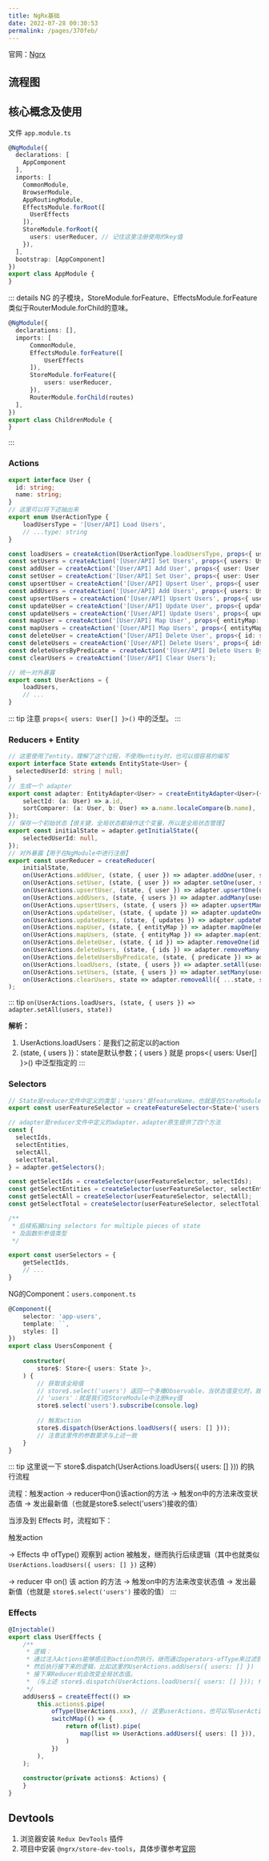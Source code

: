 ```yaml
---
title: NgRx基础
date: 2022-07-28 00:30:53
permalink: /pages/370feb/
---
```


官网：[Ngrx](https://ngrx.io/guide/store)


## 流程图


## 核心概念及使用
文件 `app.module.ts`
```typescript
@NgModule({
  declarations: [
    AppComponent
  ],
  imports: [
    CommonModule,
    BrowserModule,
    AppRoutingModule,
    EffectsModule.forRoot([
      UserEffects
    ]),
    StoreModule.forRoot({
      users: userReducer, // 记住这里注册使用的key值
    }),
  ],
  bootstrap: [AppComponent]
})
export class AppModule {
}
```

::: details
NG 的子模块，StoreModule.forFeature、EffectsModule.forFeature 类似于RouterModule.forChild的意味。

```typescript
@NgModule({
  declarations: [],
  imports: [
      CommonModule,
      EffectsModule.forFeature([
          UserEffects
      ]),
      StoreModule.forFeature({
          users: userReducer,
      }), 
      RouterModule.forChild(routes)
  ],
})
export class ChildrenModule {
}
```
:::


### Actions
```typescript
export interface User {
  id: string;
  name: string;
}
// 这里可以将下述抽出来
export enum UserActionType {
    loadUsersType = '[User/API] Load Users',
    // ...type: string
}

const loadUsers = createAction(UserActionType.loadUsersType, props<{ users: User[] }>());
const setUsers = createAction('[User/API] Set Users', props<{ users: User[] }>());
const addUser = createAction('[User/API] Add User', props<{ user: User }>());
const setUser = createAction('[User/API] Set User', props<{ user: User }>());
const upsertUser = createAction('[User/API] Upsert User', props<{ user: User }>());
const addUsers = createAction('[User/API] Add Users', props<{ users: User[] }>());
const upsertUsers = createAction('[User/API] Upsert Users', props<{ users: User[] }>());
const updateUser = createAction('[User/API] Update User', props<{ update: Update<User> }>());
const updateUsers = createAction('[User/API] Update Users', props<{ updates: Update<User>[] }>());
const mapUser = createAction('[User/API] Map User', props<{ entityMap: EntityMapOne<User> }>());
const mapUsers = createAction('[User/API] Map Users', props<{ entityMap: EntityMap<User> }>());
const deleteUser = createAction('[User/API] Delete User', props<{ id: string }>());
const deleteUsers = createAction('[User/API] Delete Users', props<{ ids: string[] }>());
const deleteUsersByPredicate = createAction('[User/API] Delete Users By Predicate', props<{ predicate: Predicate<User> }>());
const clearUsers = createAction('[User/API] Clear Users');

// 统一对外暴露
export const UserActions = {
    loadUsers,
    // ... 
}
```

::: tip
注意 `props<{ users: User[] }>()` 中的泛型。
:::


### Reducers + Entity
```typescript
// 这里使用了entity，理解了这个过程，不使用entity时，也可以很容易的编写
export interface State extends EntityState<User> {
  selectedUserId: string | null;
}
// 生成一个 adapter
export const adapter: EntityAdapter<User> = createEntityAdapter<User>({
    selectId: (a: User) => a.id,
    sortComparer: (a: User, b: User) => a.name.localeCompare(b.name),
});
// 保存一个初始状态【很关键，全局状态都操作这个变量，所以是全局状态管理】
export const initialState = adapter.getInitialState({
    selectedUserId: null,
});
// 对外暴露【用于在NgModule中进行注册】
export const userReducer = createReducer(
    initialState,
    on(UserActions.addUser, (state, { user }) => adapter.addOne(user, state)),
    on(UserActions.setUser, (state, { user }) => adapter.setOne(user, state)),
    on(UserActions.upsertUser, (state, { user }) => adapter.upsertOne(user, state)),
    on(UserActions.addUsers, (state, { users }) => adapter.addMany(users, state)),
    on(UserActions.upsertUsers, (state, { users }) => adapter.upsertMany(users, state)),
    on(UserActions.updateUser, (state, { update }) => adapter.updateOne(update, state)),
    on(UserActions.updateUsers, (state, { updates }) => adapter.updateMany(updates, state)),
    on(UserActions.mapUser, (state, { entityMap }) => adapter.mapOne(entityMap, state)),
    on(UserActions.mapUsers, (state, { entityMap }) => adapter.map(entityMap, state)),
    on(UserActions.deleteUser, (state, { id }) => adapter.removeOne(id, state)),
    on(UserActions.deleteUsers, (state, { ids }) => adapter.removeMany(ids, state)),
    on(UserActions.deleteUsersByPredicate, (state, { predicate }) => adapter.removeMany(predicate, state)),
    on(UserActions.loadUsers, (state, { users }) => adapter.setAll(users, state)),
    on(UserActions.setUsers, (state, { users }) => adapter.setMany(users, state)),
    on(UserActions.clearUsers, state => adapter.removeAll({ ...state, selectedUserId: null }))
);
```

::: tip
`on(UserActions.loadUsers, (state, { users }) => adapter.setAll(users, state))`

**解析：**
1. UserActions.loadUsers：是我们之前定以的action
2. (state, { users })：state是默认参数；{ users } 就是 props<{ users: User[] }>() 中泛型指定的
:::


### Selectors
```typescript
// State是reducer文件中定义的类型；'users'是featureName，也就是在StoreModule.forRoot/forFeature中注册的featureName
export const userFeatureSelector = createFeatureSelector<State>('users');

// adapter是reducer文件中定义的adapter，adapter原生提供了四个方法
const {
  selectIds,
  selectEntities,
  selectAll,
  selectTotal,
} = adapter.getSelectors();

const getSelectIds = createSelector(userFeatureSelector, selectIds);
const getSelectEntities = createSelector(userFeatureSelector, selectEntities);
const getSelectAll = createSelector(userFeatureSelector, selectAll);
const getSelectTotal = createSelector(userFeatureSelector, selectTotal);

/**
 * 后续拓展Using selectors for multiple pieces of state
 * 及函数形参值类型
 */

export const userSelectors = {
    getSelectIds,
    // ...
}
```

NG的Component：`users.component.ts`
```typescript
@Component({
    selector: 'app-users',
    template: ``,
    styles: []
})
export class UsersComponent {
    
    constructor(
        store$: Store<{ users: State }>,
    ) {
        // 获取该全局值
        // store$.select('users') 返回一个多播Observable，当状态值变化时，就会发出最新值。
        // 'users'：就是我们在StoreModule中注册key值
        store$.select('users').subscribe(console.log)
        
        // 触发action
        store$.dispatch(UserActions.loadUsers({ users: [] })); 
        // 注意这里传的参数要求与上述一致
    }
}
```

::: tip
这里说一下 store$.dispatch(UserActions.loadUsers({ users: [] })) 的执行流程

流程：触发action -> reducer中on()该action的方法 -> 触发on中的方法来改变状态值 -> 发出最新值（也就是store$.select('users')接收的值）

当涉及到 Effects 时，流程如下：

触发action

-> Effects 中 ofType() 观察到 action 被触发，继而执行后续逻辑（其中也就类似 `UserActions.loadUsers({ users: [] })` 这种）

-> reducer 中 on() 该 action 的方法 -> 触发on中的方法来改变状态值 -> 发出最新值（也就是 `store$.select('users')` 接收的值）
:::


### Effects
```typescript
@Injectable()
export class UserEffects {
    /**
     * 逻辑：
     * 通过注入Actions能够感应到action的执行，继而通过operators-ofType来过滤到目标action，
     * 然后执行接下来的逻辑，比如这里的UserActions.addUsers({ users: [] })
     * 接下来Reducer机会改变全局状态值。
     * （与上述 store$.dispatch(UserActions.loadUsers({ users: [] })); 作用一致，只不过effect是通过Ng-srevice来请求数据的）
     */
    addUsers$ = createEffect(() =>
        this.actions$.pipe(
            ofType(UserActions.xxx), // 这里userActions，也可以写userActionsType
            switchMap(() => {
                return of(list).pipe(
                    map(list => UserActions.addUsers({ users: [] })),
                )
            })
        ),
    );
    
    constructor(private actions$: Actions) {
    }
}
```


## Devtools
1. 浏览器安装 `Redux DevTools` 插件 
2. 项目中安装 `@ngrx/store-dev-tools`，具体步骤参考[官网](https://ngrx.io/guide/store-devtools/install)
